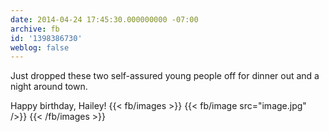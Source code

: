 ```yaml
---
date: 2014-04-24 17:45:30.000000000 -07:00
archive: fb
id: '1398386730'
weblog: false
---
```


Just dropped these two self-assured young people off for dinner out and a night around town.

Happy birthday, Hailey!
{{< fb/images >}}
{{< fb/image src="image.jpg" />}}
{{< /fb/images >}}
